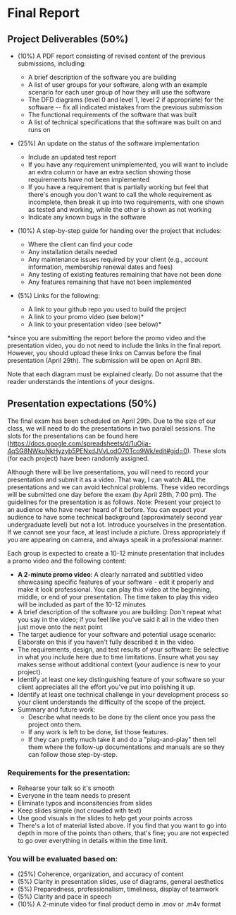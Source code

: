 # Final Report 

## Project Deliverables (50%)

* (10%) A PDF report consisting of revised content of the previous submissions, including:
    * A brief description of the software you are building
    * A list of user groups for your software, along with an example scenario for each user group of how they will use the software
    * The DFD diagrams (level 0 and level 1, level 2 if appropriate) for the software -- fix all indicated mistakes from the previous submission
    * The functional requirements of the software that was built
    * A list of technical specifications that the software was built on and runs on
    
* (25%) An update on the status of the software implementation
    * Include an updated test report
    * If you have any requirement unimplemented, you will want to include an extra column or have an extra section showing those requirements have not been implemented
    * If you have a requirement that is partially working but feel that there's enough you don't want to call the whole requirement as incomplete, then break it up into two requirements, with one shown as tested and working, while the other is shown as not working
    * Indicate any known bugs in the software

* (10%) A step-by-step guide for handing over the project that includes:
    * Where the client can find your code
    * Any installation details needed
    * Any maintenance issues required by your client (e.g., account information, membership renewal dates and fees)
    * Any testing of existing features remaining that have not been done
    * Any features remaining that have not been implemented

* (5%) Links for the following:
    * A link to your github repo you used to build the project
    * A link to your promo video (see below)* 
    * A link to your presentation video (see below)* 

*since you are submitting the report before the promo video and the presentation video, you do not need to include the links in the final report. However, you should upload these links on Canvas before the final presentation (April 29th). The submission will be open on April 8th.

Note that each diagram must be explained clearly. Do not assume that the reader understands the intentions of your designs.

## Presentation expectations (50%)

The final exam has been scheduled on April 29th. Due to the size of our class, we will need to do the presentations in two paralell sessions. The slots for the presentations can be found here (https://docs.google.com/spreadsheets/d/1uOija-4qSG8NWkuNkHyzyb5PENxdJVvLodO70Tco9Wk/edit#gid=0). These slots (for each project) have been randomly assigned.

Although there will be live presentations, you will need to record your presentation and submit it as a video. That way, I can watch **ALL** the presentations and we can avoid technical problems. These video recordings will be submitted one day before the exam (by April 28th, 7:00 pm). The guidelines for the presentation is as follows.
Note: Present your project to an audience who have never heard of it before. You can expect your audience to have some technical background (approximately second year undergraduate level) but not a lot. Introduce yourselves in the presentation. If we cannot see your face, at least include a picture. Dress appropriately if you are appearing on camera, and always speak in a professional manner.

Each group is expected to create a 10-12 minute presentation that includes a promo video and the following content:

* **A 2-minute promo video**: A clearly narrated and subtitled video showcasing specific features of your software - edit it properly and make it look professional. You can play this video at the beginning, middle, or end of your presentation. The time taken to play this video will be included as part of the 10-12 minutes
* A brief description of the software you are building: Don't repeat what you say in the video; if you feel like you've said it all in the video then just move onto the next point
* The target audience for your software and potential usage scenario: Elaborate on this if you haven't fully described it in the video.
* The requirements, design, and test results of your software: Be selective in what you include here due to time limitations. Ensure what you say makes sense without additional context (your audience is new to your project).
* Identify at least one key distinguishing feature of your software so your client appreciates all the effort you've put into polishing it up.
* Identify at least one technical challenge in your development process so your client understands the difficulty of the scope of the project.
* Summary and future work:
    * Describe what needs to be done by the client once you pass the project onto them. 
    * If any work is left to be done, list those features. 
    * If they can pretty much take it and do a "plug-and-play" then tell them where the follow-up documentations and manuals are so they can follow those step-by-step.

### Requirements for the presentation:
* Rehearse your talk so it's smooth
* Everyone in the team needs to present
* Eliminate typos and inconsitencies from slides
* Keep slides simple (not crowded with text)
* Use good visuals in the slides to help get your points across
* There's a lot of material listed above. If you find that you want to go into depth in more of the points than others, that's fine; you are not expected to go over everything in details within the time limit.

### You will be evaluated based on:

* (25%) Coherence, organization, and accuracy of content
* (5%) Clarity in presentation slides, use of diagrams, general aesthetics
* (5%) Preparedness, professionalism, timeliness, display of teamwork
* (5%) Clarity and pace in speech
* (10%) A 2-minute video for final product demo in .mov or .m4v format
